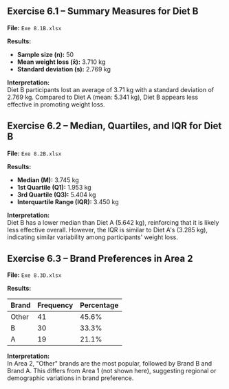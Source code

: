 ## Exercise 6.1 – Summary Measures for Diet B

**File:** `Exe 8.1B.xlsx`

**Results:**
- **Sample size (n):** 50  
- **Mean weight loss (x̄):** 3.710 kg  
- **Standard deviation (s):** 2.769 kg

**Interpretation:**  
Diet B participants lost an average of 3.71 kg with a standard deviation of 2.769 kg. Compared to Diet A (mean: 5.341 kg), Diet B appears less effective in promoting weight loss.

## Exercise 6.2 – Median, Quartiles, and IQR for Diet B

**File:** `Exe 8.2B.xlsx`

**Results:**
- **Median (M):** 3.745 kg  
- **1st Quartile (Q1):** 1.953 kg  
- **3rd Quartile (Q3):** 5.404 kg  
- **Interquartile Range (IQR):** 3.450 kg

**Interpretation:**  
Diet B has a lower median than Diet A (5.642 kg), reinforcing that it is likely less effective overall. However, the IQR is similar to Diet A's (3.285 kg), indicating similar variability among participants' weight loss.

## Exercise 6.3 – Brand Preferences in Area 2

**File:** `Exe 8.3D.xlsx`

**Results:**

| Brand  | Frequency | Percentage |
|--------|-----------|------------|
| Other  | 41        | 45.6%      |
| B      | 30        | 33.3%      |
| A      | 19        | 21.1%      |

**Interpretation:**  
In Area 2, "Other" brands are the most popular, followed by Brand B and Brand A. This differs from Area 1 (not shown here), suggesting regional or demographic variations in brand preference.
